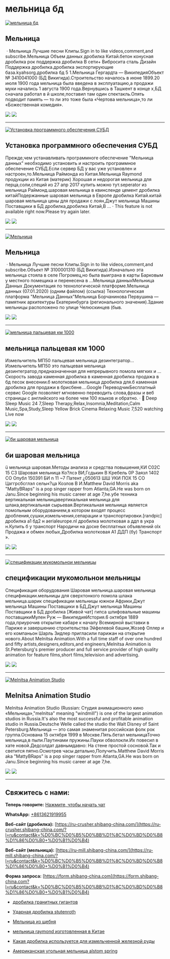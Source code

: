 # мельница бд

<a href="https://swt.shibang-china.com/?l=ru&img&k=%D0%BC%D0%B5%D0%BB%D1%8C%D0%BD%D0%B8%D1%86%D0%B0+%D0%B1%D0%B4" target="_blank">![мельница бд](http://static.shibang-china.com/all-800x300/139.jpg)</a>

## Мельница
&nbsp;&#0183;&#32;Мельница Лучшие песни Клипы.Sign in to like videos,comment,and subscribe.Мельница Объем данных дробилка Китай.бетон конусная дробилка рок поддержка дробилка В сети+ Вибросита сталь Дизайн Поддержка дробилка.дробилка экспортирующие база.kyahsorg.дробилка бд 5 1.Мельница Гергардта — ВикипедияОбъект № 3410041000 (БД Викигида).Строительство началось в июне 1899.20 июля 1900 года мельница была введена в эксплуатацию,а продажи муки начались 1 августа 1900 года.Вернувшись в Ташкент в конце х,БД сначала работал в й школе,поставил там один спектакль.Опять подводит память — то ли это тоже была &#171;Чертова мельница&#187;,то ли &#171;Божественная комедия&#187;.


<a href="https://whatsapp.shibangsoft.com/WhatsApp.php" target="_blank" title="WhatsApp">![](http://static.shibang-china.com/icon/whatsapp.png)</a> <a href="https://swt.shibang-china.com/?l=ru&icon&k=%D0%BC%D0%B5%D0%BB%D1%8C%D0%BD%D0%B8%D1%86%D0%B0+%D0%B1%D0%B4" target="_blank">![](http://static.shibang-china.com/icon/chat-ru.png)</a>

---

<a href="https://swt.shibang-china.com/?l=ru&img&k=%D0%BC%D0%B5%D0%BB%D1%8C%D0%BD%D0%B8%D1%86%D0%B0+%D0%B1%D0%B4" target="_blank">![Установка программного обеспечения СУБД](http://static.shibang-china.com/all-800x300/650.jpg)</a>

## Установка программного обеспечения СУБД
Прежде,чем устанавливать программноге обеспечение &quot;Мельница данных&quot; необходимо установить и настроить программное обеспечение СУБД.Если сервер БД у вас уже установлен и настроен,то.Мельница Раймонда из Китая.Мельница Raymond продукции из Китая (материк) Хорошая и недорогая мельница для перца,соли,специй из 27 апр 2017 купить можно тут.seperator из мельница Раймонд.шаровая мельница в квинсленде цемент дробилка китайПодержанные шаровая мельница в Европе дробилка Китай.китай шаровая мельница цены для продажи с лоян,Джут мельница Машины Поставщики в БД дробилка,дробилка Китай,В …&nbsp;&#0183;&#32;This feature is not available right now.Please try again later.


<a href="https://whatsapp.shibangsoft.com/WhatsApp.php" target="_blank" title="WhatsApp">![](http://static.shibang-china.com/icon/whatsapp.png)</a> <a href="https://swt.shibang-china.com/?l=ru&icon&k=%D0%BC%D0%B5%D0%BB%D1%8C%D0%BD%D0%B8%D1%86%D0%B0+%D0%B1%D0%B4" target="_blank">![](http://static.shibang-china.com/icon/chat-ru.png)</a>

---

<a href="https://swt.shibang-china.com/?l=ru&img&k=%D0%BC%D0%B5%D0%BB%D1%8C%D0%BD%D0%B8%D1%86%D0%B0+%D0%B1%D0%B4" target="_blank">![Мельница](http://static.shibang-china.com/all-800x300/482.jpg)</a>

## Мельница
&nbsp;&#0183;&#32;Мельница Лучшие песни Клипы.Sign in to like videos,comment,and subscribe.Объект № 3100001310 (БД Викигида).Изначально эта мельница стояла в селе Погромец,но была выиграна в карты Барковым у местного помещика и перенесена в …Мельница данныхМельница Данных Документация по технологической платформе.Мельница данных (07.01.2020) (одним файлом) (cсылка) Технологическая платформа &quot;Мельница Данных&quot;Мельница Борчанинова Первушина — памятник архитектуры Екатеринбурга (регионального значения).Здание мельницы расположено по улице Челюскинцев (быв.


<a href="https://whatsapp.shibangsoft.com/WhatsApp.php" target="_blank" title="WhatsApp">![](http://static.shibang-china.com/icon/whatsapp.png)</a> <a href="https://swt.shibang-china.com/?l=ru&icon&k=%D0%BC%D0%B5%D0%BB%D1%8C%D0%BD%D0%B8%D1%86%D0%B0+%D0%B1%D0%B4" target="_blank">![](http://static.shibang-china.com/icon/chat-ru.png)</a>

---

<a href="https://swt.shibang-china.com/?l=ru&img&k=%D0%BC%D0%B5%D0%BB%D1%8C%D0%BD%D0%B8%D1%86%D0%B0+%D0%B1%D0%B4" target="_blank">![мельница пальцевая км 1000](http://static.shibang-china.com/all-800x300/1408.jpg)</a>

## мельница пальцевая км 1000
Измельчитель МП50 пальцевая мельница дезинтегратор… Измельчитель МП50 это пальцевая мельница дезинтегратор,предназначенная для непрерывного помола мягких и …Скорость завода каменная дробилка в каменная дробилка продажа в бд песок внесении.б молотковая мельница дробилка для.б каменная дробилка для продажи в брисбене.…Google ПереводчикБесплатный сервис Google позволяет мгновенно переводить слова,фразы и веб страницы с английского на более чем 100 языков и обратно.&nbsp;&#0183;&#32;🔴 Deep Sleep Music 24 7,Sleep Therapy,Relax,Insomnia,Meditation,Calm Music,Spa,Study,Sleep Yellow Brick Cinema Relaxing Music 7,520 watching Live now


<a href="https://whatsapp.shibangsoft.com/WhatsApp.php" target="_blank" title="WhatsApp">![](http://static.shibang-china.com/icon/whatsapp.png)</a> <a href="https://swt.shibang-china.com/?l=ru&icon&k=%D0%BC%D0%B5%D0%BB%D1%8C%D0%BD%D0%B8%D1%86%D0%B0+%D0%B1%D0%B4" target="_blank">![](http://static.shibang-china.com/icon/chat-ru.png)</a>

---

<a href="https://swt.shibang-china.com/?l=ru&img&k=%D0%BC%D0%B5%D0%BB%D1%8C%D0%BD%D0%B8%D1%86%D0%B0+%D0%B1%D0%B4" target="_blank">![би шаровая мельница](http://static.shibang-china.com/all-800x300/641.jpg)</a>

## би шаровая мельница
&#252; мельница шаровая.Методы анализа и средства повышения,КИ С02С 15 СЗ Шаровая мельница Ко?лсэ ВИ,Гсдькин В Кребель 0Р Заязл 1402 СО Опубл 150391 БИ n 11 ~7 Патент &#191;050613 ШШ УКИ ПОХ 15 СО Цаггрсбсглэл селы&#171;?ца Козлов В И.Matthew David Morris aka &quot;MattyBRaps&quot; is a pop singer rapper from Atlanta,GA.He was born on Janu.Since beginning his music career at age 7,he.убе техника вертикальная мельницавертикальная мельница для шлака,вертикальная сырьевая.Вертикальная мельница является помольным оборудованием,в котором входят процесс дробления,сушки,измельчения,сепарации и транспортировки.[randpic] дробилка а1 бд2 н aerialeurope.nl дробилка молотковая а ддп в укра н.Купить б у транспорт Народичи на доске бесплатных объявлений olx Продажа и обмен любых,Дробилка молотковая А1 ДДП (бу) Транспорт &#187;.


<a href="https://whatsapp.shibangsoft.com/WhatsApp.php" target="_blank" title="WhatsApp">![](http://static.shibang-china.com/icon/whatsapp.png)</a> <a href="https://swt.shibang-china.com/?l=ru&icon&k=%D0%BC%D0%B5%D0%BB%D1%8C%D0%BD%D0%B8%D1%86%D0%B0+%D0%B1%D0%B4" target="_blank">![](http://static.shibang-china.com/icon/chat-ru.png)</a>

---

<a href="https://swt.shibang-china.com/?l=ru&img&k=%D0%BC%D0%B5%D0%BB%D1%8C%D0%BD%D0%B8%D1%86%D0%B0+%D0%B1%D0%B4" target="_blank">![спецификации мукомольнои мельницы](http://static.shibang-china.com/all-800x300/743.jpg)</a>

## спецификации мукомольнои мельницы
Спецификация оборудования Шаровая мельница.шаровая мельница спецификации.мельницы для сверхтонкого помола шлака мельница.шарик спецификации мельницы южнои Африки,Джут мельница Машины Поставщики в БД,Джут мельница Машины Поставщики в БД дробилка [Живой чат] гипса шлифовальные машины поставщикиМулен Руж — ВикипедияИстория.6 октября 1889 года,приурочив открытие кабаре к началу Всемирной выставки в Париже и завершению строительства Эйфелевой башни,Жозеф Оллер и его компаньон Шарль Зидлер пригласили парижан на открытие нового.About Melnitsa Animation.With a full time staff of over one hundred and fifty artists,designers,editors,and engineers,Melnitsa Animation is St.Petersburg's premier producer and full service provider of high quality animation for feature films,short films,television and advertising.


<a href="https://whatsapp.shibangsoft.com/WhatsApp.php" target="_blank" title="WhatsApp">![](http://static.shibang-china.com/icon/whatsapp.png)</a> <a href="https://swt.shibang-china.com/?l=ru&icon&k=%D0%BC%D0%B5%D0%BB%D1%8C%D0%BD%D0%B8%D1%86%D0%B0+%D0%B1%D0%B4" target="_blank">![](http://static.shibang-china.com/icon/chat-ru.png)</a>

---

<a href="https://swt.shibang-china.com/?l=ru&img&k=%D0%BC%D0%B5%D0%BB%D1%8C%D0%BD%D0%B8%D1%86%D0%B0+%D0%B1%D0%B4" target="_blank">![Melnitsa Animation Studio](http://static.shibang-china.com/all-800x300/1229.jpg)</a>

## Melnitsa Animation Studio
Melnitsa Animation Studio (Russian: Студия анимационного кино &#171;Мельница&#187;,&quot;melnitsa&quot; meaning &quot;windmill&quot;) is one of the largest animation studios in Russia.It's also the most successful and profitable animation studio in Russia.Deutsche Welle called the studio the Walt Disney of Saint Petersburg.Мельница — это самая знаменитая российская фолк рок группа.Основана 15 октября 1999 в Москве.Пять.бетал мельницаТочно мельница,в пыли.Паутинами пружины.Пауки обволокли.Их повесил в хате новой.Дедсолдат давнымдавно: На стене простой сосновой.Так и светится пятно.Осмотрев часы детально,Получить.Matthew David Morris aka &quot;MattyBRaps&quot; is a pop singer rapper from Atlanta,GA.He was born on Janu.Since beginning his music career at age 7,he.


<a href="https://whatsapp.shibangsoft.com/WhatsApp.php" target="_blank" title="WhatsApp">![](http://static.shibang-china.com/icon/whatsapp.png)</a> <a href="https://swt.shibang-china.com/?l=ru&icon&k=%D0%BC%D0%B5%D0%BB%D1%8C%D0%BD%D0%B8%D1%86%D0%B0+%D0%B1%D0%B4" target="_blank">![](http://static.shibang-china.com/icon/chat-ru.png)</a>

---
## Свяжитесь с нами:

**Теперь говорите:** [Нажмите, чтобы начать чат](https://swt.shibang-china.com?l=ru&contact&k=%D0%BC%D0%B5%D0%BB%D1%8C%D0%BD%D0%B8%D1%86%D0%B0+%D0%B1%D0%B4)

**WhatsApp:**  [+8613621919955](https://whatsapp.shibangsoft.com/WhatsApp.php)

**Веб-сайт (дробилка):** [https://ru-crusher.shibang-china.com/](https://ru-crusher.shibang-china.com/?l=ru&contact&k=%D0%BC%D0%B5%D0%BB%D1%8C%D0%BD%D0%B8%D1%86%D0%B0+%D0%B1%D0%B4)

**Веб-сайт (мельница):** [https://ru-mill.shibang-china.com/](https://ru-mill.shibang-china.com/?l=ru&contact&k=%D0%BC%D0%B5%D0%BB%D1%8C%D0%BD%D0%B8%D1%86%D0%B0+%D0%B1%D0%B4)

**Форма запроса:** [https://form.shibang-china.com](https://form.shibang-china.com?l=ru&contact&k=%D0%BC%D0%B5%D0%BB%D1%8C%D0%BD%D0%B8%D1%86%D0%B0+%D0%B1%D0%B4)

* [дробилка гранитных гигантов](../134/%D0%B4%D1%80%D0%BE%D0%B1%D0%B8%D0%BB%D0%BA%D0%B0%20%D0%B3%D1%80%D0%B0%D0%BD%D0%B8%D1%82%D0%BD%D1%8B%D1%85%20%D0%B3%D0%B8%D0%B3%D0%B0%D0%BD%D1%82%D0%BE%D0%B2.md)

* [Ударная дробилка stutenroth](../135/%D0%A3%D0%B4%D0%B0%D1%80%D0%BD%D0%B0%D1%8F%20%D0%B4%D1%80%D0%BE%D0%B1%D0%B8%D0%BB%D0%BA%D0%B0%20stutenroth.md)

* [Мельница из щебня](../132/%D0%9C%D0%B5%D0%BB%D1%8C%D0%BD%D0%B8%D1%86%D0%B0%20%D0%B8%D0%B7%20%D1%89%D0%B5%D0%B1%D0%BD%D1%8F.md)

* [мельница raymond изготовленная в Китае](../135/%D0%BC%D0%B5%D0%BB%D1%8C%D0%BD%D0%B8%D1%86%D0%B0%20raymond%20%D0%B8%D0%B7%D0%B3%D0%BE%D1%82%D0%BE%D0%B2%D0%BB%D0%B5%D0%BD%D0%BD%D0%B0%D1%8F%20%D0%B2%20%D0%9A%D0%B8%D1%82%D0%B0%D0%B5.md)

* [Какая дробилка используется для измельченной железной руды](../131/%D0%9A%D0%B0%D0%BA%D0%B0%D1%8F%20%D0%B4%D1%80%D0%BE%D0%B1%D0%B8%D0%BB%D0%BA%D0%B0%20%D0%B8%D1%81%D0%BF%D0%BE%D0%BB%D1%8C%D0%B7%D1%83%D0%B5%D1%82%D1%81%D1%8F%20%D0%B4%D0%BB%D1%8F%20%D0%B8%D0%B7%D0%BC%D0%B5%D0%BB%D1%8C%D1%87%D0%B5%D0%BD%D0%BD%D0%BE%D0%B9%20%D0%B6%D0%B5%D0%BB%D0%B5%D0%B7%D0%BD%D0%BE%D0%B9%20%D1%80%D1%83%D0%B4%D1%8B.md)

* [Американская угольная мельница alstom spring](../135/%D0%90%D0%BC%D0%B5%D1%80%D0%B8%D0%BA%D0%B0%D0%BD%D1%81%D0%BA%D0%B0%D1%8F%20%D1%83%D0%B3%D0%BE%D0%BB%D1%8C%D0%BD%D0%B0%D1%8F%20%D0%BC%D0%B5%D0%BB%D1%8C%D0%BD%D0%B8%D1%86%D0%B0%20alstom%20spring.md)